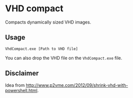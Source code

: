 # VHD compact
Compacts dynamically sized VHD images.

## Usage
`VhdCompact.exe [Path to VHD file]`

You can also drop the VHD file on the `VhdCompact.exe` file.

## Disclaimer
Idea from http://www.p2vme.com/2012/09/shrink-vhd-with-powershell.html.